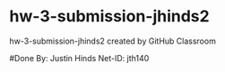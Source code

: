# hw-3-submission-jhinds2
hw-3-submission-jhinds2 created by GitHub Classroom


#Done By:
Justin Hinds
Net-ID: jth140
